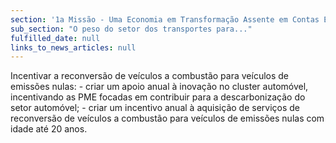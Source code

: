 ```yaml
---
section: '1a Missão - Uma Economia em Transformação Assente em Contas Equilibradas'
sub_section: "O peso do setor dos transportes para..."
fulfilled_date: null
links_to_news_articles: null
---
```


Incentivar a reconversão de veículos a combustão para veículos de emissões nulas: - criar um apoio anual à inovação no cluster automóvel, incentivando as PME focadas em contribuir para a descarbonização do setor automóvel; - criar um incentivo anual à aquisição de serviços de reconversão de veículos a combustão para veículos de emissões nulas com idade até 20 anos.